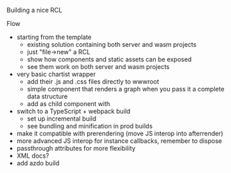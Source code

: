 Building a nice RCL

Flow
 - starting from the template
   - existing solution containing both server and wasm projects
   - just "file->new" a RCL
   - show how components and static assets can be exposed
   - see them work on both server and wasm projects
 - very basic chartist wrapper
   - add their .js and .css files directly to wwwroot
   - simple <Chart> component that renders a graph when you pass it a complete data structure
   - add <Series> as child component with <CascadingValue Value=this>
 - switch to a TypeScript + webpack build
   - set up incremental build
   - see bundling and minification in prod builds
 - make it compatible with prerendering (move JS interop into afterrender)
 - more advanced JS interop for instance callbacks, remember to dispose
 - passthrough attributes for more flexibility
 - XML docs?
 - add azdo build
